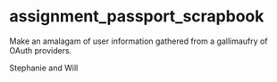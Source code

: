 # assignment_passport_scrapbook

Make an amalagam of user information gathered from a gallimaufry of OAuth providers.

Stephanie and Will
